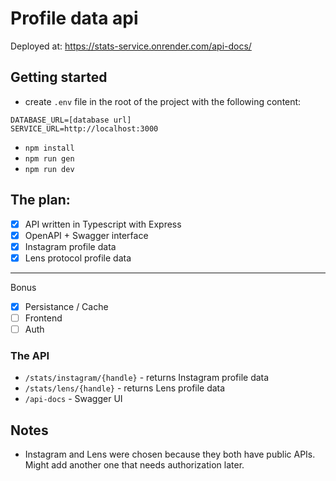 # Profile data api

Deployed at: https://stats-service.onrender.com/api-docs/

## Getting started

- create `.env` file in the root of the project with the following content:
```
DATABASE_URL=[database url]
SERVICE_URL=http://localhost:3000
```
- `npm install`
- `npm run gen`
- `npm run dev`

## The plan:
- [x] API written in Typescript with Express
- [x] OpenAPI + Swagger interface
- [x] Instagram profile data
- [x] Lens protocol profile data
---
Bonus
- [x] Persistance / Cache
- [ ] Frontend
- [ ] Auth

### The API
- `/stats/instagram/{handle}` - returns Instagram profile data
- `/stats/lens/{handle}` - returns Lens profile data
- `/api-docs` - Swagger UI


## Notes

- Instagram and Lens were chosen because they both have public APIs. Might add another one that needs authorization later.